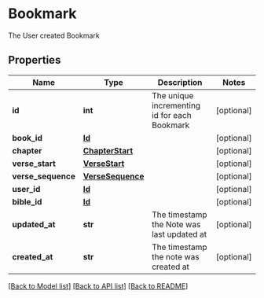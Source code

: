 # Bookmark

The User created Bookmark
## Properties
Name | Type | Description | Notes
------------ | ------------- | ------------- | -------------
**id** | **int** | The unique incrementing id for each Bookmark | [optional] 
**book_id** | [**Id**](Id.md) |  | [optional] 
**chapter** | [**ChapterStart**](ChapterStart.md) |  | [optional] 
**verse_start** | [**VerseStart**](VerseStart.md) |  | [optional] 
**verse_sequence** | [**VerseSequence**](VerseSequence.md) |  | [optional] 
**user_id** | [**Id**](Id.md) |  | [optional] 
**bible_id** | [**Id**](Id.md) |  | [optional] 
**updated_at** | **str** | The timestamp the Note was last updated at | [optional] 
**created_at** | **str** | The timestamp the note was created at | [optional] 

[[Back to Model list]](../README.md#documentation-for-models) [[Back to API list]](../README.md#documentation-for-api-endpoints) [[Back to README]](../README.md)


